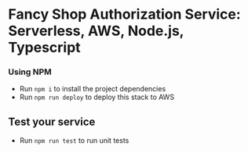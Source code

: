 # Fancy Shop Authorization Service: Serverless, AWS, Node.js, Typescript

### Using NPM

- Run `npm i` to install the project dependencies
- Run `npm run deploy` to deploy this stack to AWS

## Test your service

- Run `npm run test` to run unit tests
